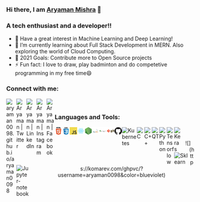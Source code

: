 ### Hi there, I am [Aryaman Mishra][website] 👋

### A tech enthusiast and a developer!!

- 🔭 Have a great interest in Machine Learning and Deep Learning!
- 🌱 I’m currently learning about Full Stack Development in MERN. Also exploring the world of Cloud Computing.
- 🥅 2021 Goals: Contribute more to Open Source projects
- ⚡ Fun fact: I love to draw, play badminton and do competetive programming in my free time😄

### Connect with me:

[<img style = "padding-right:5px;" align="left" alt="aryaman0098.github.io/aryaman0098" width="22px" src="https://image.flaticon.com/icons/png/512/558/558593.png" />][website][<img style = "padding-right:5px;" align="left" alt="Aryaman | Twitter" width="22px" src="https://image.flaticon.com/icons/png/512/733/733579.png" />][twitter][<img style = "padding-right:5px;" align="left" alt="Aryaman | LinkedIn" width="22px" src="https://image.flaticon.com/icons/png/512/174/174857.png" />][linkedin][<img style = "padding-right:5px;" align="left" alt="Aryaman | Instagram" width="22px" src="https://image.flaticon.com/icons/png/512/1384/1384063.png" />][instagram][<img align="left" alt="Aryaman | Facebook" width="22px" src="https://image.flaticon.com/icons/png/512/145/145802.png" />][facebook]
<br />
### Languages and Tools:
<img align="left" alt="HTML5" width="20px" src="https://raw.githubusercontent.com/github/explore/80688e429a7d4ef2fca1e82350fe8e3517d3494d/topics/html/html.png" />
<img align="left" alt="CSS3" width="20px" src="https://raw.githubusercontent.com/github/explore/80688e429a7d4ef2fca1e82350fe8e3517d3494d/topics/css/css.png" />
<img align="left" alt="JavaScript" width="20px" src="https://raw.githubusercontent.com/github/explore/80688e429a7d4ef2fca1e82350fe8e3517d3494d/topics/javascript/javascript.png" />
<img align="left" alt="React" width="20px" src="https://raw.githubusercontent.com/github/explore/80688e429a7d4ef2fca1e82350fe8e3517d3494d/topics/react/react.png" />
<img align="left" alt="Node.js" width="20px" src="https://raw.githubusercontent.com/github/explore/80688e429a7d4ef2fca1e82350fe8e3517d3494d/topics/nodejs/nodejs.png" />
<img align="left" alt="MySQL" width="20px" src="https://raw.githubusercontent.com/github/explore/80688e429a7d4ef2fca1e82350fe8e3517d3494d/topics/mysql/mysql.png" />
<img align="left" alt="MongoDB" width="20px" src="https://raw.githubusercontent.com/github/explore/80688e429a7d4ef2fca1e82350fe8e3517d3494d/topics/mongodb/mongodb.png" />
<img align="left" alt="Git" width="20px" src="https://raw.githubusercontent.com/github/explore/80688e429a7d4ef2fca1e82350fe8e3517d3494d/topics/git/git.png" />
<img align="left" alt="GitHub" width="20px" src="https://raw.githubusercontent.com/github/explore/78df643247d429f6cc873026c0622819ad797942/topics/github/github.png" />
<img align="left" alt="Kubernetes" width="40px" src="https://encrypted-tbn0.gstatic.com/images?q=tbn:ANd9GcTxnd-VAJLlrKBeVcxQV2YucSa8EqnLZr997w&usqp=CAU" />
<img align="left" alt="C" width="20px" src="https://camo.githubusercontent.com/8162000933b0ce3cb7bfd29d09a79acee7ce0f2ecb56990ed38b687ab11936e9/68747470733a2f2f75706c6f61642e77696b696d656469612e6f72672f77696b6970656469612f636f6d6d6f6e732f312f31392f435f4c6f676f2e706e67" />
<img align="left" alt="C++" width="20px" src="https://camo.githubusercontent.com/2090234f4e9b46d88f64683bd21942cf6755171afd5d0637a4fd5b77b237d1f4/68747470733a2f2f6272616e64736c6f676f732e636f6d2f77702d636f6e74656e742f75706c6f6164732f7468756d62732f632d6c6f676f2d766563746f722e737667" />
<img align="left" alt="QT" width="20px" src="https://e7.pngegg.com/pngimages/794/1022/png-clipart-qt-creator-qt-quick-the-qt-company-posted-write-text-trademark-thumbnail.png" />
<img align="left" alt="Python" width="20px" src="https://image.flaticon.com/icons/png/512/919/919852.png" />
<img align="left" alt="Tensorflow" width="20px" src="https://upload.wikimedia.org/wikipedia/commons/thumb/2/2d/Tensorflow_logo.svg/1200px-Tensorflow_logo.svg.png" />
<img align="left" alt="Keras" width="20px" src="https://upload.wikimedia.org/wikipedia/commons/thumb/a/ae/Keras_logo.svg/1200px-Keras_logo.svg.png" />
<img align="left" alt="Sklearn" width="40px" src="https://upload.wikimedia.org/wikipedia/commons/thumb/0/05/Scikit_learn_logo_small.svg/2560px-Scikit_learn_logo_small.svg.png" />
<img align="left" alt="Jupyter-notebook" width="34px" src="https://cdn.thenewstack.io/media/2021/02/95231a39-jupyter.png" />

<br />
<br />

<div align = center>![](https://komarev.com/ghpvc/?username=aryaman0098&color=blueviolet)</div>

[website]: https://aryaman0098.github.io/aryamanMishra/
[twitter]: https://twitter.com/Aryaman0098
[instagram]: https://www.instagram.com/aryaman_mishra_98/
[linkedin]: https://www.linkedin.com/in/aryaman-mishra-a3360a16b/
[facebook]: https://www.facebook.com/aryaman.mishra.944/
